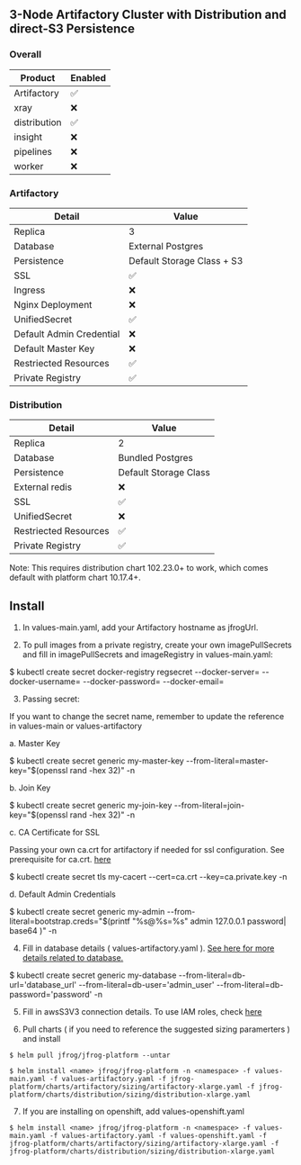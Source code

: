 ## 3-Node Artifactory Cluster with Distribution and direct-S3 Persistence

### Overall
| Product   | Enabled   |
|-------------|-------------|
| Artifactory      | ✅      |
| xray | ❌ |
| distribution | ✅ |
| insight | ❌ |
| pipelines | ❌ |
| worker | ❌ |


### Artifactory
| Detail   | Value    |
|-------------|-------------|
| Replica      | 3      |
| Database | External Postgres |
| Persistence | Default Storage Class + S3 |
| SSL | ✅ |
| Ingress | ❌ |
| Nginx Deployment | ❌ |
| UnifiedSecret | ✅ |
| Default Admin Credential | ❌ |
| Default Master Key |  ❌ |
| Restriected Resources | ✅ |
| Private Registry | ✅ |


### Distribution

| Detail   | Value    |
|-------------|-------------|
| Replica      | 2       |
| Database | Bundled Postgres |
| Persistence | Default Storage Class |
| External redis | ❌ |
| SSL | ✅ |
| UnifiedSecret | ❌ |
| Restriected Resources | ✅ |
| Private Registry | ✅ |


Note: This requires distribution chart 102.23.0+ to work, which comes default with platform chart 10.17.4+.


## Install

1. In values-main.yaml, add your Artifactory hostname as jfrogUrl.

2. To pull images from a private registry, create your own imagePullSecrets and fill in imagePullSecrets and imageRegistry in values-main.yaml:
   
  $ kubectl create secret docker-registry regsecret --docker-server=<your-registry-server> --docker-username=<your-name> --docker-password=<your-pword> --docker-email=<your-email>

3. Passing secret: 
  
  If you want to change the secret name, remember to update the reference in values-main or values-artifactory

  a. Master Key

  $ kubectl create secret generic my-master-key --from-literal=master-key="$(openssl rand -hex 32)" -n <namespace>

  b. Join Key
  
  $ kubectl create secret generic my-join-key --from-literal=join-key="$(openssl rand -hex 32)" -n <namespace>

  c. CA Certificate for SSL
  
  Passing your own ca.crt for artifactory if needed for ssl configuration. See prerequisite for ca.crt. [here](https://jfrog.com/help/r/jfrog-installation-setup-documentation/prerequisites-for-custom-tls-certificate) 

  $ kubectl create secret tls my-cacert --cert=ca.crt --key=ca.private.key -n <namespace>

  d. Default Admin Credentials

  $ kubectl create secret generic my-admin --from-literal=bootstrap.creds="$(printf "%s@%s=%s" admin 127.0.0.1 password| base64 )" -n <namespace>

4. Fill in database details ( values-artifactory.yaml ). [See here for more details related to database.](https://jfrog.com/help/r/jfrog-installation-setup-documentation/database-configuration)

  $ kubectl create secret generic my-database --from-literal=db-url='database_url' --from-literal=db-user='admin_user' --from-literal=db-password='password' -n <namespace>

5. Fill in awsS3V3 connection details. To use IAM roles, check [here](https://jfrog.com/help/r/artifactory-how-to-configure-an-aws-s3-object-store-using-an-iam-role-instead-of-an-iam-user/artifactory-how-to-configure-an-aws-s3-object-store-using-an-iam-role-instead-of-an-iam-user)

6. Pull charts ( if you need to reference the suggested sizing paramerters ) and install 


```
$ helm pull jfrog/jfrog-platform --untar
```


```
$ helm install <name> jfrog/jfrog-platform -n <namespace> -f values-main.yaml -f values-artifactory.yaml -f jfrog-platform/charts/artifactory/sizing/artifactory-xlarge.yaml -f jfrog-platform/charts/distribution/sizing/distribution-xlarge.yaml
```

7. If you are installing on openshift, add values-openshift.yaml
  
```
$ helm install <name> jfrog/jfrog-platform -n <namespace> -f values-main.yaml -f values-artifactory.yaml -f values-openshift.yaml -f jfrog-platform/charts/artifactory/sizing/artifactory-xlarge.yaml -f jfrog-platform/charts/distribution/sizing/distribution-xlarge.yaml
```

